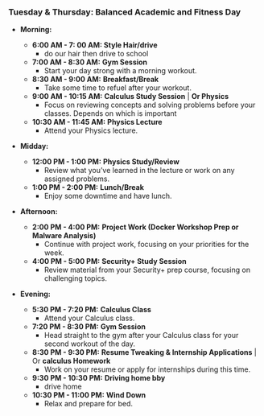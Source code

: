 ### **Tuesday & Thursday: Balanced Academic and Fitness Day**

- **Morning:**
    - **6:00 AM  - 7: 00 AM: Style Hair/drive**
	    - do our hair then drive to school 
    - **7:00 AM - 8:30 AM:** **Gym Session**
        - Start your day strong with a morning workout.
    - **8:30 AM - 9:00 AM:** **Breakfast/Break**
        - Take some time to refuel after your workout.
    - **9:00 AM - 10:15 AM:** **Calculus Study Session** | **Or Physics**
        - Focus on reviewing concepts and solving problems before your classes. Depends on which is important 
    - **10:30 AM - 11:45 AM:** **Physics Lecture**
        - Attend your Physics lecture.
- **Midday:**
    
    - **12:00 PM - 1:00 PM:** **Physics Study/Review**
        - Review what you’ve learned in the lecture or work on any assigned problems.
    - **1:00 PM - 2:00 PM:** **Lunch/Break**
        - Enjoy some downtime and have lunch.
- **Afternoon:**
    
    - **2:00 PM - 4:00 PM:** **Project Work (Docker Workshop Prep or Malware Analysis)**
        - Continue with project work, focusing on your priorities for the week.
    - **4:00 PM - 5:00 PM:** **Security+ Study Session**
        - Review material from your Security+ prep course, focusing on challenging topics.
- **Evening:**
    
    - **5:30 PM - 7:20 PM:** **Calculus Class**
        - Attend your Calculus class.
    - **7:20 PM - 8:30 PM:** **Gym Session**
        - Head straight to the gym after your Calculus class for your second workout of the day.
    - **8:30 PM - 9:30 PM:** **Resume Tweaking & Internship Applications** | Or **calculus Homework**
        - Work on your resume or apply for internships during this time.
    - **9:30 PM - 10:30 PM:** **Driving home bby**
        - drive home 
    - **10:30 PM - 11:00 PM:** **Wind Down**
        - Relax and prepare for bed.